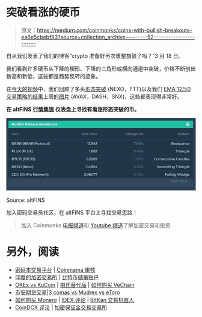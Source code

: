 # 突破看涨的硬币

> 原文：<https://medium.com/coinmonks/coins-with-bullish-breakouts-ea6e5cbebf93?source=collection_archive---------52----------------------->

自从我们发表了我们的博客“crypto 准备好再次重整旗鼓了吗？”3 月 18 日。

我们看到许多硬币从下降的楔形、下降的三角形或横向通道中突破，价格不断创出新高和新低，这些都是趋势反转的迹象。

在[今天的视频](http://r.email.altfins.com/mk/cl/f/Kc69AwAFSAlfglhg94A2DUE4DCDOIgLGn6iOx1-ngTOfDiuQ6iHuwQqS5ynsbkCQQ3B1Gu9dJdONo2VkAYpvU7H3ZRHci7jLMeQ-qrgcXOVFMkmB_AJ8JrEdlvxQOOiBFN7o-1fn_Nu7qSPoLrV3O9MtLUcDkzZUoo0XozF9AgTcYI60pBj3jEQuWDWQxMO6-a8FmdxP0VrnQz3IfIKCj-Gr1_pkV4_YbhG6qWmn7H9MK0H_Zuj21gURfBa78cIVn773jXoYBgrr0T_kC5Yobi3itcUu7we3JFGBpTbOvEIKXYjVQkpYVi1Xk_qTnxN5LsNIayT1W_jq)中，我们回顾了多头[形态突破](http://r.email.altfins.com/mk/cl/f/Gea0jM0f4u5CN9Mm6Jqv5FKw-R8e5sAB_tXXZLqlUSnmPp0ptU-kFD-DvMRPuB_0VkPO1p8HQ_cBD_mLxtutUkhlDCwbaL_CAKJjFD1c21uRfyBQgB0B_VMRGedR4yBA5LczFeg3SqIlyI7WyBUJ4hSGkPujnfC8R2fdk7TA_Ex1g1TcHFHI3DlXTvdYCYVe2OqXR_bz-NAJOyOgEjvaNP9DLjLs504EmoKOMsh6bzauiT47QkaP47ymhS7qqalZ9hdnw3XZuC4OeMUh67H982D5KpiFDEjb3PwzbJAeMy7DECcb_px7OQ580WC_FEB2cprBr2xZBdaojnibn0-mDfEyEw) (NEXO，FTT)以及我们 [EMA 12/50 交易策略的结果](http://r.email.altfins.com/mk/cl/f/9VXkxezq4ehwZRLoA1S8DTZJg3zgNuE55aX-NfqHAOWpDyQnMJa3EenGKkaFfn3d4wr2DC3Fc2FDAY4MJd52i6EJJRIkPFfTaDatTBGIBvXM3_fRVmdxeBHuXUsd99_GlO0vOPcDdvOCf9_yCu2W4BSL8G1HQkssfa7yEAfCGp-awk85pYadcs5SI5laGX-K6X1siw440Nax4cbqt-uyZKdYKzp34gpEHHiiPQsKqWDsqc7yHSnRwKLqO2Lz8pysjH-feGiBtdM6djBheDCIoGanA5lL0PZo9ih5L2-2r8YShgP_T4l4cNnsjmh9EYj0EqUwCtVnJdeBcjYjzTp5C1pvTORG7M2QHr2-UgsV4eQk9hc66Qe1JYWqqVI4GK9luWWUfkGNAc6UPhayJYqqsqxrPQ3CIsehgF7O4rP6EnGgxVekgWozzCeJ_SjG337fa8Pz43NYTdCMfnBQt6I3zAiWC_TCf1WmsiCJF8-_NNW9WRQ6URiSHBwBY8B2L-9gKvJajMEc3wtC0vk8R4cwvPnK5BoKyiE9HfLeParjgG1nZDtbV0jo_ZwCBb6HBLjpOMSpW1H7xoF05oSn32VqjzcgdBFDA6pskt_L14f9pW5CyZL2jAQsV99jFZqPHg9FblFetseO3iVnQJeG61u1pCo0F8KgKanhTg)上周[的图片](http://r.email.altfins.com/mk/cl/f/YqI2X89pF17nbeWJ_WydUezzlBl5kJufM2N_e-RSizZLnmeXFozO27KvGqLrlpStHZVbpvBaXEPfqdcvK7E2EgDrUi3e3M-_OmRX_1Qxvnxkk4WI-jyHKS64vsC08QowOvEnR-S3YsI3RDhnG3BCiNvS6ZVto3JMEbIWSCPITdUzrHBo7qhRbIBupjppYBdUkPOve7Fc0RHxrL9zrJZ20-ijaKV3KaJW7oTMCKUI4J-lS0yiqfK62594wGkACNtfzqcH4WZw6KSdz20hmV79--00-_Kf4oBUhiZekUlt3MS8zp3-NPb1cTRJyBSvTHe6JeZfQgymnid_XE0A-t77-QWFqlPi-h6lt-Kw4ToRVg) (AVAX，DASH，SNX)，这些都表现得非常好。

**在 altFINS** [**行情集锦**](http://r.email.altfins.com/mk/cl/f/mbZH-AM3C_Nl2JX5LUb3_cBvOASDozXUobFJlakc1wCil5LgDIE6-z4oPvHmD1ZNbslWuu5YI12mzTBMjaa1wsFNC29GTHjMgHep0HAoPvzWFkjGUKCXMpU6kRM2Zjo0999GynZx5FdkZvDoqMIA4OxxK16boLr0JZ2LgrePPgHpqiiX1Hc6KiPrKaPv3Aq59q2OMOsYRWl9f6Z-kfcRoj1rPLUjBBQnUJdpis4A4lqveuqOLTI03cno3EFymWkKYEgCke2eBKJVlaW4HknJ64ac5moT4wdk7HZMYgM2CajUhuBKVJGGkMzYxAC6Pd2EJLVRXbgtCMRfiQ) **仪表盘上寻找有看涨形态突破的币。**

![](img/f7d6b87205d9c6f0fb9def657fe60bb0.png)

Source: altFINS

加入密码交易员社区，在 altFINS 平台上寻找交易思路！

> 加入 Coinmonks [电报频道](https://t.me/coincodecap)和 [Youtube 频道](https://www.youtube.com/c/coinmonks/videos)了解加密交易和投资

# 另外，阅读

*   [密码本交易平台](/coinmonks/top-10-crypto-copy-trading-platforms-for-beginners-d0c37c7d698c) | [Coinmama 审核](/coinmonks/coinmama-review-ace5641bde6e)
*   [印度的加密交易所](/coinmonks/bitcoin-exchange-in-india-7f1fe79715c9) | [比特币储蓄账户](/coinmonks/bitcoin-savings-account-e65b13f92451)
*   [OKEx vs KuCoin](https://coincodecap.com/okex-kucoin) | [摄氏替代品](https://coincodecap.com/celsius-alternatives) | [如何购买 VeChain](https://coincodecap.com/buy-vechain)
*   [币安期货交易](https://coincodecap.com/binance-futures-trading)|[3 comas vs Mudrex vs eToro](https://coincodecap.com/mudrex-3commas-etoro)
*   [如何购买 Monero](https://coincodecap.com/buy-monero) | [IDEX 评论](https://coincodecap.com/idex-review) | [BitKan 交易机器人](https://coincodecap.com/bitkan-trading-bot)
*   [CoinDCX 评论](/coinmonks/coindcx-review-8444db3621a2) | [加密保证金交易交易所](https://coincodecap.com/crypto-margin-trading-exchanges)